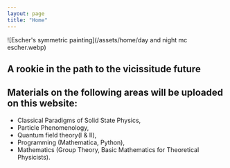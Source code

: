 ```yaml
---
layout: page
title: "Home"
---
```


![Escher's symmetric painting](/assets/home/day and night mc escher.webp)
## A rookie in the path to the vicissitude future
## Materials on the following areas will be uploaded on this website:
* Classical Paradigms of Solid State Physics,  
* Particle Phenomenology,
* Quantum field theory(I & II),  
* Programming (Mathematica, Python),  
* Mathematics (Group Theory, Basic Mathematics for Theoretical Physicists).
